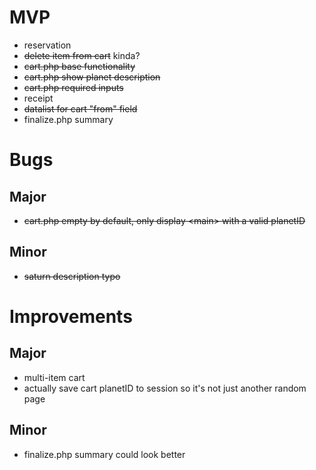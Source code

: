 # MVP
- reservation
- ~~delete item from cart~~ kinda?
- ~~cart.php base functionality~~
- ~~cart.php show planet description~~
- ~~cart.php required inputs~~
- receipt
- ~~datalist for cart "from" field~~
- finalize.php summary

# Bugs
## Major
- ~~cart.php empty by default, only display \<main> with a valid planetID~~

## Minor
- ~~saturn description typo~~

# Improvements
## Major
- multi-item cart
- actually save cart planetID to session so it's not just another random page

## Minor
- finalize.php summary could look better
